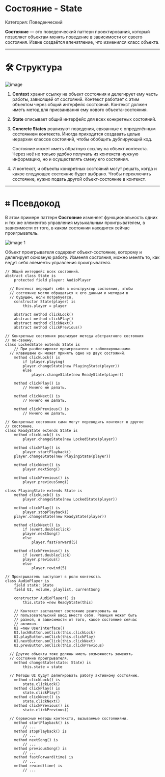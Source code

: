# Состояние - State

Категория: Поведенческий

**Состояние** — это поведенческий паттерн проектирования, который позволяет объектам менять поведение в зависимости от своего состояния. Извне создаётся впечатление, что изменился класс объекта.

---

# 🛠️ Структура

![image](https://github.com/user-attachments/assets/5c4486f4-da1a-48fd-b2f6-1ff08938018e)


1. **Context** хранит ссылку на объект состояния и делегирует ему часть работы, зависящей от состояний. Контекст работает с этим объектом через общий интерфейс состояний. Контекст должен иметь метод для присваивания ему нового объекта-состояния.
2. **State** описывает общий интерфейс для всех конкретных состояний.
3. **Concrete States** реализуют поведения, связанные с определённым состоянием контекста. Иногда приходится создавать целые иерархии классов состояний, чтобы обобщить дублирующий код.
    
    Состояние может иметь обратную ссылку на объект контекста. Через неё не только удобно получать из контекста нужную информацию, но и осуществлять смену его состояния.
    
4. И контекст, и объекты конкретных состояний могут решать, когда и какое следующее состояние будет выбрано. Чтобы переключить состояние, нужно подать другой объект-состояние в контекст.

---

# ⌗ Псевдокод

В этом примере паттерн **Состояние** изменяет функциональность одних и тех же элементов управления музыкальным проигрывателем, в зависимости от того, в каком состоянии находится сейчас проигрыватель.

![image 1](https://github.com/user-attachments/assets/7483d037-b1b1-4949-bcb7-af2379ff0de8)


Объект проигрывателя содержит объект-состояние, которому и делегирует основную работу. Изменяя состояния, можно менять то, как ведут себя элементы управления проигрывателя.

```
// Общий интерфейс всех состояний.
abstract class State is
	protected field player: AudioPlayer

  // Контекст передаёт себя в конструктор состояния, чтобы
  // состояние могло обращаться к его данным и методам в
  // будущем, если потребуется.
	constructor State(player) is
		this.player = player

	abstract method clickLock()
	abstract method clickPlay()
	abstract method clickNext()
	abstract method clickPrevious()

// Конкретные состояния реализуют методы абстрактного состояния
// по-своему.
class LockedState extends State is
	// При разблокировке проигрователя с заблокированными
  // клавишами он может принять одно из двух состояний.
	method clickLock() is
		if (player.playing)
	    player.changeState(new PlayingState(player))
		else
			player.changeState(new ReadyState(player))

	method clickPlay() is
		// Ничего не делать.

	method clickNext() is
		// Ничего не делать.

	method clickPrevious() is
		// Ничего не делать.

// Конкретные состояния сами могут переводить контекст в другое
// состояние.
class ReadyState extends State is
	method clickLock() is
		player.changeState(new LockedState(player))

	method clickPlay() is
		player.startPlayback()
    player.changeState(new PlayingState(player))

	method clickNext() is
		player.nextSong()

	method clickPrevious() is
		player.previousSong()

class PlayingState extends State is
	method clickLock() is
		player.changeState(new LockedState(player))

	method clickPlay() is
		player.stopPlayback()
    player.changeState(new ReadyState(player))

	method clickNext() is
		if (event.doubleclick)
	    player.nextSong()
		else
			player.fastForward(5)

	method clickPrevious() is
		if (event.doubleclick)
	    player.previous()
		else
			player.rewind(5)

// Проигрыватель выступает в роли контекста.
class AudioPlayer is
	field state: State
	field UI, volume, playlist, currentSong

	constructor AudioPlayer() is
		this.state =new ReadyState(this)

    // Контекст заставляет состояние реагировать на
    // пользовательский ввод вместо себя. Реакция может быть
    // разной, в зависимости от того, какое состояние сейчас
    // активно.
    UI =new UserInterface()
    UI.lockButton.onClick(this.clickLock)
    UI.playButton.onClick(this.clickPlay)
    UI.nextButton.onClick(this.clickNext)
    UI.prevButton.onClick(this.clickPrevious)

  // Другие объекты тоже должны иметь возможность заменять
  // состояние проигрывателя.
	method changeState(state: State) is
		this.state = state

  // Методы UI будут делегировать работу активному состоянию.
	method clickLock() is
		state.clickLock()
	method clickPlay() is
		state.clickPlay()
	method clickNext() is
		state.clickNext()
	method clickPrevious() is
		state.clickPrevious()

  // Сервисные методы контекста, вызываемые состояниями.
	method startPlayback() is
		// ...
	method stopPlayback() is
		// ...
	method nextSong() is
		// ...
	method previousSong() is
		// ...
	method fastForward(time) is
		// ...
	method rewind(time) is
		// ...
```
